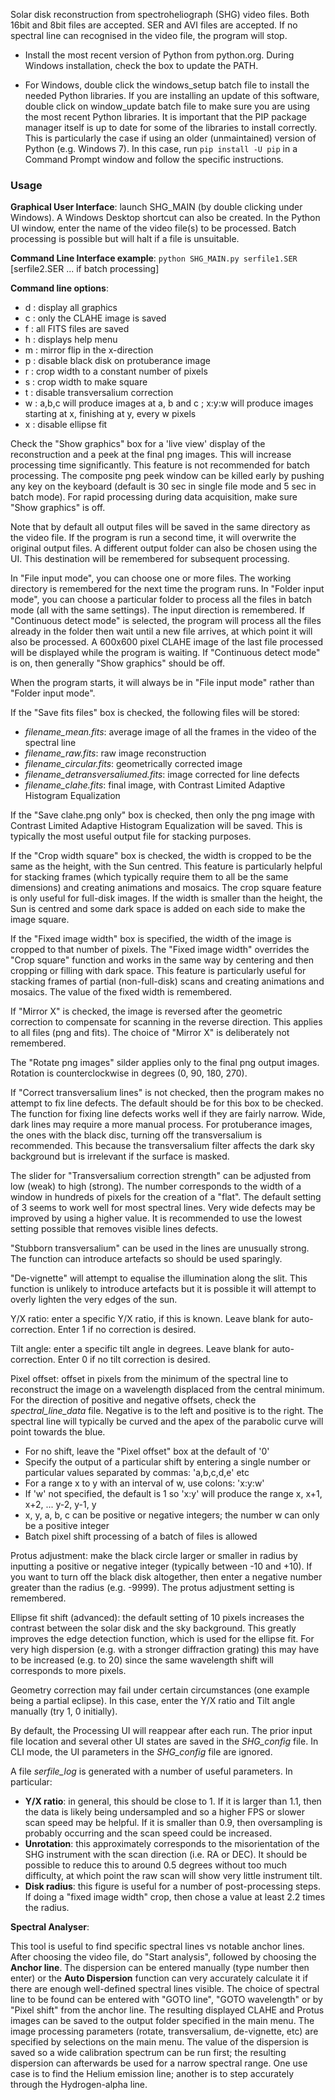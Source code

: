 Solar disk reconstruction from spectroheliograph (SHG) video files. Both 16bit and 8bit files are accepted. SER and AVI files are accepted.
If no spectral line can recognised in the video file, the program will stop.

- Install the most recent version of Python from python.org. During Windows installation, check the box to update the PATH.

- For Windows, double click the windows_setup batch file to install the needed Python libraries.
If you are installing an update of this software, double click on window_update batch file to make sure you are using the most recent Python libraries. 
It is important that the PIP package manager itself is up to date for some of the libraries to install correctly. 
This is particularly the case if using an older (unmaintained) version of Python (e.g. Windows 7). 
In this case, run `pip install -U pip` in a Command Prompt window and follow the specific instructions.

### **Usage**

**Graphical User Interface**: launch SHG_MAIN (by double clicking under Windows). A Windows Desktop shortcut can also be created.
In the Python UI window, enter the name of the video file(s) to be processed. Batch processing is possible but will halt if a file is unsuitable.

**Command Line Interface example**: `python SHG_MAIN.py serfile1.SER` [serfile2.SER ... if batch processing]

**Command line options**:

- d : display all graphics
- c : only the CLAHE image is saved
- f : all FITS files are saved
- h : displays help menu
- m : mirror flip in the x-direction
- p : disable black disk on protuberance image
- r : crop width to a constant number of pixels
- s : crop width to make square
- t : disable transversalium correction
- w : a,b,c will produce images at a, b and c ; x:y:w will produce images starting at x, finishing at y, every w pixels
- x : disable ellipse fit

Check the "Show graphics" box for a 'live view' display of the reconstruction and a peek at the final png images.
This will increase processing time significantly. This feature is not recommended for batch processing.
The composite png peek window can be killed early by pushing any key on the keyboard (default is 30 sec in single file mode and 5 sec in batch mode).
For rapid processing during data acquisition, make sure "Show graphics" is off.

Note that by default all output files will be saved in the same directory as the video file. If the program is run a second time, it will overwrite the original output files.
A different output folder can also be chosen using the UI. This destination will be remembered for subsequent processing.

In "File input mode", you can choose one or more files. The working directory is remembered for the next time the program runs.
In "Folder input mode", you can choose a particular folder to process all the files in batch mode (all with the same settings). The input direction is remembered.
If "Continuous detect mode" is selected, the program will process all the files already in the folder then wait until a new file arrives, at which point it will also be processed.
A 600x600 pixel CLAHE image of the last file processed will be displayed while the program is waiting.
If "Continuous detect mode" is on, then generally "Show graphics" should be off.

When the program starts, it will always be in "File input mode" rather than "Folder input mode".

If the "Save fits files" box is checked, the following files will be stored:

- _filename_mean.fits_: average image of all the frames in the video of the spectral line
- _filename_raw.fits_: raw image reconstruction
- _filename_circular.fits_: geometrically corrected image
- _filename_detransversaliumed.fits_: image corrected for line defects
- _filename_clahe.fits_: final image, with Contrast Limited Adaptive Histogram Equalization

If the "Save clahe.png only" box is checked, then only the png image with Contrast Limited Adaptive Histogram Equalization will be saved.
This is typically the most useful output file for stacking purposes.

If the "Crop width square" box is checked, the width is cropped to be the same as the height, with the Sun centred.
This feature is particularly helpful for stacking frames (which typically require them to all be the same dimensions) and creating animations and mosaics.
The crop square feature is only useful for full-disk images.
If the width is smaller than the height, the Sun is centred and some dark space is added on each side to make the image square.

If the "Fixed image width" box is specified, the width of the image is cropped to that number of pixels. 
The "Fixed image width" overrides the "Crop square" function and works in the same way by centering and then cropping or filling with dark space.
This feature is particularly useful for stacking frames of partial (non-full-disk) scans and creating animations and mosaics.
The value of the fixed width is remembered.

If "Mirror X" is checked, the image is reversed after the geometric correction to compensate for scanning in the reverse direction. This applies to all files (png and fits).
The choice of "Mirror X" is deliberately not remembered.

The "Rotate png images" silder applies only to the final png output images. Rotation is counterclockwise in degrees (0, 90, 180, 270).

If "Correct transversalium lines" is not checked, then the program makes no attempt to fix line defects. The default should be for this box to be checked.
The function for fixing line defects works well if they are fairly narrow. Wide, dark lines may require a more manual process.
For protuberance images, the ones with the black disc, turning off the transversalium is recommended. This because the transversalium filter affects the dark sky background but is irrelevant if the surface is masked.

The slider for "Transversalium correction strength" can be adjusted from low (weak) to high (strong).
The number corresponds to the width of a window in hundreds of pixels for the creation of a "flat".
The default setting of 3 seems to work well for most spectral lines. Very wide defects may be improved by using a higher value.
It is recommended to use the lowest setting possible that removes visible lines defects.

"Stubborn transversalium" can be used in the lines are unusually strong. The function can introduce artefacts so should be used sparingly.

"De-vignette" will attempt to equalise the illumination along the slit. This function is unlikely to introduce artefacts but it is possible it will attempt to overly lighten the very edges of the sun.

Y/X ratio: enter a specific Y/X ratio, if this is known. Leave blank for auto-correction. Enter 1 if no correction is desired.

Tilt angle: enter a specific tilt angle in degrees. Leave blank for auto-correction. Enter 0 if no tilt correction is desired.

Pixel offset: offset in pixels from the minimum of the spectral line to reconstruct the image on a wavelength displaced from the central minimum.
For the direction of positive and negative offsets, check the _spectral_line_data_ file. Negative is to the left and positive is to the right.
The spectral line will typically be curved and the apex of the parabolic curve will point towards the blue.
- For no shift, leave the "Pixel offset" box at the default of '0'
- Specify the output of a particular shift by entering a single number or particular values separated by commas: 'a,b,c,d,e' etc
- For a range x to y with an interval of w, use colons: 'x:y:w'
- If 'w' not specified, the default is 1 so  'x:y' will produce the range x, x+1, x+2, ... y-2, y-1, y
- x, y, a, b, c can be positive or negative integers; the number w can only be a positive integer
- Batch pixel shift processing of a batch of files is allowed

Protus adjustment: make the black circle larger or smaller in radius by inputting a positive or negative integer (typically between -10 and +10).
If you want to turn off the black disk altogether, then enter a negative number greater than the radius (e.g. -9999). The protus adjustment setting is remembered.

Ellipse fit shift (advanced): the default setting of 10 pixels increases the contrast between the solar disk and the sky background. This greatly improves the edge detection function, which is used for the ellipse fit.
For very high dispersion (e.g. with a stronger diffraction grating) this may have to be increased (e.g. to 20) since the same wavelength shift will corresponds to more pixels.

Geometry correction may fail under certain circumstances (one example being a partial eclipse). In this case, enter the Y/X ratio and Tilt angle manually (try 1, 0 initially).

By default, the Processing UI will reappear after each run.
The prior input file location and several other UI states are saved in the _SHG_config_ file.
In CLI mode, the UI parameters in the _SHG_config_ file are ignored.

A file _serfile_log_ is generated with a number of useful parameters. In particular:
- **Y/X ratio**: in general, this should be close to 1. If it is larger than 1.1, then the data is likely being undersampled and so a higher FPS or slower scan speed may be helpful.
If it is smaller than 0.9, then oversampling is probably occurring and the scan speed could be increased.
- **Unrotation**: this approximately corresponds to the misorientation of the SHG instrument with the scan direction (i.e. RA or DEC).
It should be possible to reduce this to around 0.5 degrees without too much difficulty, at which point the raw scan will show very little instrument tilt.
- **Disk radius**: this figure is useful for a number of post-processing steps. If doing a "fixed image width" crop, then chose a value at least 2.2 times the radius.

**Spectral Analyser**:

This tool is useful to find specific spectral lines vs notable anchor lines.
After choosing the video file, do "Start analysis", followed by choosing the **Anchor line**.
The dispersion can be entered manually (type number then enter) or the **Auto Dispersion** function can very accurately calculate it if there are enough well-defined spectral lines visible. 
The choice of spectral line to be found can be entered with "GOTO line", "GOTO wavelength" or by "Pixel shift" from the anchor line. 
The resulting displayed CLAHE and Protus images can be saved to the output folder specified in the main menu. 
The image processing parameters (rotate, transversalium, de-vignette, etc) are specified by selections on the main menu. 
The value of the dispersion is saved so a wide calibration spectrum can be run first; the resulting dispersion can afterwards be used for a narrow spectral range. 
One use case is to find the Helium emission line; another is to step accurately through the Hydrogen-alpha line.
